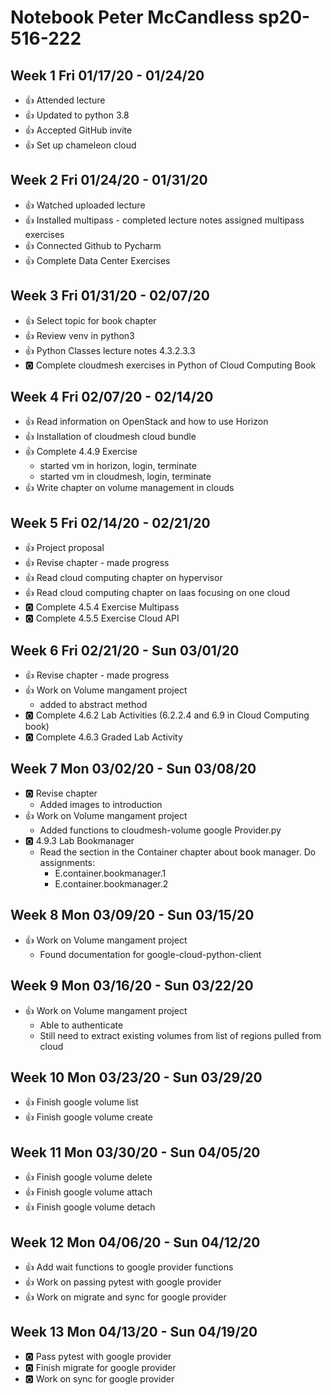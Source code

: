 # Notebook Peter McCandless sp20-516-222

## Week 1 Fri 01/17/20 - 01/24/20

* :+1: Attended lecture
* :+1: Updated to python 3.8
* :+1: Accepted GitHub invite
* :+1: Set up chameleon cloud

## Week 2 Fri 01/24/20 - 01/31/20

* :+1: Watched uploaded lecture
* :+1: Installed multipass - completed lecture notes assigned multipass exercises 
* :+1: Connected Github to Pycharm
* :+1: Complete Data Center Exercises 

## Week 3 Fri 01/31/20 - 02/07/20

* :+1: Select topic for book chapter
* :+1: Review venv in python3
* :+1: Python Classes lecture notes 4.3.2.3.3
* :o2: Complete cloudmesh exercises in Python of Cloud Computing Book

## Week 4 Fri 02/07/20 - 02/14/20

* :+1: Read information on OpenStack and how to use Horizon
* :+1: Installation of cloudmesh cloud bundle
* :+1: Complete 4.4.9 Exercise
  * started vm in horizon, login, terminate
  * started vm in cloudmesh, login, terminate
* :+1: Write chapter on volume management in clouds

## Week 5 Fri 02/14/20 - 02/21/20

* :+1: Project proposal
* :+1: Revise chapter - made progress
* :+1: Read cloud computing chapter on hypervisor
* :+1: Read cloud computing chapter on Iaas focusing on one cloud
* :o2: Complete 4.5.4 Exercise Multipass
* :o2: Complete 4.5.5 Exercise Cloud API

## Week 6 Fri 02/21/20 - Sun 03/01/20

* :+1: Revise chapter - made progress
* :+1: Work on Volume mangament project
  - added to abstract method
* :o2: Complete 4.6.2 Lab Activities (6.2.2.4 and 6.9 in Cloud Computing book)
* :o2: Complete 4.6.3 Graded Lab Activity

## Week 7 Mon 03/02/20 - Sun 03/08/20

* :o2: Revise chapter
  + Added images to introduction
* :+1: Work on Volume mangament project
  + Added functions to cloudmesh-volume google Provider.py
* :o2: 4.9.3 Lab Bookmanager 
  + Read the section in the Container chapter about book manager. Do assignments:
    - E.container.bookmanager.1
    - E.container.bookmanager.2
    
## Week 8 Mon 03/09/20 - Sun 03/15/20

* :+1: Work on Volume mangament project
  + Found documentation for google-cloud-python-client

## Week 9 Mon 03/16/20 - Sun 03/22/20

* :+1: Work on Volume mangament project
  + Able to authenticate
  + Still need to extract existing volumes from list of regions pulled from cloud

## Week 10 Mon 03/23/20 - Sun 03/29/20

* :+1: Finish google volume list
* :+1: Finish google volume create

## Week 11 Mon 03/30/20 - Sun 04/05/20

* :+1: Finish google volume delete
* :+1: Finish google volume attach
* :+1: Finish google volume detach


## Week 12 Mon 04/06/20 - Sun 04/12/20

* :+1: Add wait functions to google provider functions
* :+1: Work on passing pytest with google provider
* :+1: Work on migrate and sync for google provider

## Week 13 Mon 04/13/20 - Sun 04/19/20

* :o2: Pass pytest with google provider
* :o2: Finish migrate for google provider
* :o2: Work on sync for google provider
